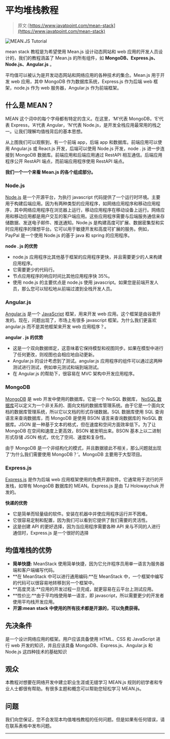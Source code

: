 # 平均堆栈教程

> 原文:[https://www.javatpoint.com/mean-stack](https://www.javatpoint.com/mean-stack)

![MEAN.JS Tutorial](../Images/002d10f0ea366118ccba4b3b6cbab51d.png)

mean stack 教程是为希望使用 Mean.js 设计动态网站和 web 应用的开发人员设计的，我们的教程涵盖了 Mean.js 的所有组件，如 **MongoDB、Express.js、Node.js、Angular.js** 。

平均值可以被认为是开发动态网站和网络应用的各种技术的集合。Mean.js 用于开发 web 应用，其中 MongoDB 作为数据库系统，Express.js 作为后端 web 框架，node.js 作为 web 服务器，Angular.js 作为前端框架。

## 什么是 MEAN？

MEAN 这个词中的每个字母都有特定的含义。在这里，‘M’代表 MongoDB，‘E’代表 Express，‘A’代表 Angular，‘N’代表 Node.js，是开发全栈应用最常用的栈之一。让我们理解均值栈背后的基本思想。

从上图我们可以观察到，有一个前端 app，后端 app 和数据库。前端应用可以使用 Angular.js 或 React.js 开发，后端可以使用 Node.js 开发，node . js 进一步连接到 MongoDB 数据库。前端应用和后端应用通过 RestAPI 相互通信。后端应用程序公开 RestAPI 端点，而前端应用程序使用 RestAPI 端点。

**我们一个一个来看 Mean.js 的各个组成部分。**

### Node.js

[Node.js](https://www.javatpoint.com/nodejs-tutorial) 是一个开源平台，为执行 javascript 代码提供了一个运行时环境。主要用于构建后端应用。因为有两种类型的应用程序，如网络应用程序和移动应用程序，其中网络应用程序在浏览器上运行，移动应用程序在移动设备上运行。网络应用和移动应用都是用户交互的客户端应用。这些应用程序需要与后端服务通信来存储数据、发送电子邮件、推送通知。Node.js 是构建高度可扩展、数据密集型和实时应用程序的理想平台。它可以用于敏捷开发和高度可扩展的服务。例如，PayPal 是一个使用 Node.js 的基于 java 和 spring 的应用程序。

**node . js 的优势**

*   node.js 应用程序比其他基于框架的应用程序更快，并且需要更少的人来构建应用程序。
*   它需要更少的代码行。
*   节点应用程序的响应时间比其他应用程序快 35%。
*   使用 node.js 的主要优点是 node.js 使用 javascript。如果您是前端开发人员，那么您可以轻松地从前端过渡到全栈开发人员。

### Angular.js

[Angular.js](https://www.javatpoint.com/angularjs-tutorial) 是一个 [JavaScript](https://www.javatpoint.com/javascript-tutorial) 框架，用来开发 web 应用。这个框架是由谷歌开发的。现在，问题出现了，市场上有很多 javascript 框架。为什么我们更喜欢 angular.js 而不是其他框架来开发 web 应用程序？。

**angular . js 的优势**

*   这是一个双向数据绑定，这意味着它保持模型和视图同步。如果在模型中进行了任何更改，则视图也会相应地自动更新。
*   Angular.js 的设计考虑到了测试。angular.js 应用程序的组件可以通过这两种测试进行测试，例如单元测试和端到端测试。
*   在 Angular.js 的帮助下，很容易在 MVC 架构中开发应用程序。

### MongoDB

[MongoDB](https://www.javatpoint.com/mongodb-tutorial) 是 web 开发中使用的数据库。它是一个 NoSQL 数据库， [NoSQL 数据库](https://www.javatpoint.com/nosql-databases)可以定义为一个非关系的、面向文档的数据库管理系统。由于它是一个面向文档的数据库管理系统，所以它以文档的形式存储数据。SQL 数据库使用 SQL 查询语言来查询数据库，而 MongoDB 是使用 BSON 语言来查询数据库的 NoSQL 数据库。JSON 是一种基于文本的格式，但在速度和空间方面效率低下。为了让 MongoDB 在空间和速度上更高效，BSON 被发明出来。BSON 基本上以二进制形式存储 JSON 格式，优化了空间、速度和复杂性。

由于 MongoDB 是一个非结构化的模式，并且数据彼此不相关，那么问题就出现了‘为什么我们需要使用 MongoDB？’。MongoDB 主要用于大型项目。

### Express.js

[Express.js](https://www.javatpoint.com/expressjs-tutorial) 是作为后端 web 应用框架使用的免费开源软件。它通常用于流行的开发栈，如带有 MongoDB 数据库的 MEAN。Express.js 是由 TJ Holowaychuk 开发的。

**快递的优势**

*   它是简单而轻量级的软件。安装在机器中并使应用程序运行并不困难。
*   它很容易定制和配置，因为我们可以看到它提供了我们需要的灵活性。
*   这是创建 API 的更好选择，因为当应用程序需要各种 API 来与不同的人进行通信时，Express.js 是一个很好的选择

## 均值堆栈的优势

*   **简单快捷:** MeanStack 使用简单快捷，因为它允许程序员用单一语言为服务器端和客户端编写代码。
*   **在 MeanStack 中可以进行通用编码:**在 MeanStack 中，一个框架中编写的代码可以很容易地转移到另一个框架中。
*   **高度灵活:**应用的开发过程一旦完成，就更容易在云平台上测试应用。
*   **性价比:**由于平均栈使用单一语言，即 javascript，所以需要更少的开发者使用平均栈开发应用。
*   **开源:**mean stack 中使用的所有技术都是开源的，可以免费获得**。**

## 先决条件

是一个设计网络应用的框架。用户应该具备使用 HTML、CSS 和 JavaScript 进行 web 开发的知识，并且应该具备 MongoDB、Express.js、Angular.js 和 Node.js 这四种技术的基础知识

## 观众

本教程对想要在网络开发中建立职业生涯或无缝学习 MEAN.js 规则的初学者和专业人士都很有帮助。有很多主题和概念可以帮助您轻松学习 MEAN.js。

## 问题

我们向您保证，您不会发现本均值堆栈教程的任何问题。但是如果有任何错误，请在联系表格中发布问题。

* * *